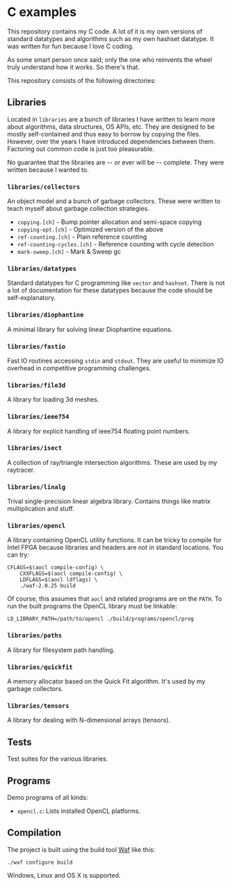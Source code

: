 # C examples

This repository contains my C code. A lot of it is my own versions of
standard datatypes and algorithms such as my own hashset datatype. It
was written for fun because I love C coding.

As some smart person once said; only the one who reinvents the wheel
truly understand how it works. So there's that.

This repository consists of the following directories:

## Libraries

Located in `libraries` are a bunch of libraries I have written to
learn more about algorithms, data structures, OS APIs, etc. They are
designed to be mostly self-contained and thus easy to borrow by
copying the files. However, over the years I have introduced
dependencies between them. Factoring out common code is just too
pleasurable.

No guarantee that the libraries are -- or ever will be --
complete. They were written because I wanted to.

### `libraries/collectors`

An object model and a bunch of garbage collectors. These were written
to teach myself about garbage collection strategies.

* `copying.[ch]` - Bump pointer allocation and semi-space copying
* `copying-opt.[ch]` - Optimized version of the above
* `ref-counting.[ch]` - Plain reference counting
* `ref-counting-cycles.[ch]` - Reference counting with cycle detection
* `mark-sweep.[ch]` - Mark & Sweep gc

### `libraries/datatypes`

Standard datatypes for C programming like `vector` and
`hashset`. There is not a lot of documentation for these
datatypes because the code should be self-explanatory.

### `libraries/diophantine`

A minimal library for solving linear Diophantine equations.

### `libraries/fastio`

Fast IO routines accessing `stdin` and `stdout`. They are useful to
minimize IO overhead in competitive programming challenges.

### `libraries/file3d`

A library for loading 3d meshes.

### `libraries/ieee754`

A library for explicit handling of ieee754 floating point numbers.

### `libraries/isect`

A collection of ray/triangle intersection algorithms. These are used
by my raytracer.

### `libraries/linalg`

Trival single-precision linear algebra library. Contains things like
matrix multiplication and stuff.

### `libraries/opencl`

A library containing OpenCL utility functions. It can be tricky to
compile for Intel FPGA because libraries and headers are not in
standard locations. You can try:

    CFLAGS=$(aocl compile-config) \
        CXXFLAGS=$(aocl compile-config) \
        LDFLAGS=$(aocl ldflags) \
        ./waf-2.0.25 build

Of course, this assumes that `aocl` and related programs are on the
`PATH`. To run the built programs the OpenCL library must be linkable:

    LD_LIBRARY_PATH=/path/to/opencl ./build/programs/opencl/prog

### `libraries/paths`

A library for filesystem path handling.

### `libraries/quickfit`

A memory allocator based on the Quick Fit algorithm. It's used by my
garbage collectors.

### `libraries/tensors`

A library for dealing with N-dimensional arrays (tensors).

## Tests
Test suites for the various libraries.

## Programs
Demo programs of all kinds:

* `opencl.c`: Lists installed OpenCL platforms.

## Compilation

The project is built using the build tool
[Waf](https://github.com/waf-project/waf) like this:

    ./waf configure build

Windows, Linux and OS X is supported.
